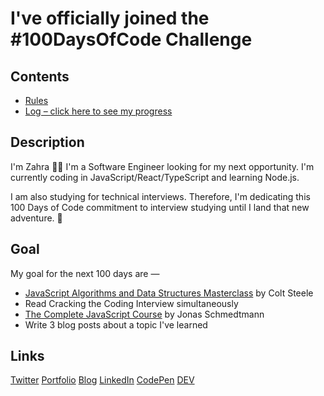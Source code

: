 # I've officially joined the #100DaysOfCode Challenge

## Contents

- [Rules](rules.md)
- [Log – click here to see my progress](log/)

## Description

I'm Zahra 👋🏼 I'm a Software Engineer looking for my next opportunity. I'm currently coding in JavaScript/React/TypeScript and learning Node.js.

I am also studying for technical interviews. Therefore, I'm dedicating this 100 Days of Code commitment to interview studying until I land that new adventure. 🥂

## Goal

My goal for the next 100 days are —

- [JavaScript Algorithms and Data Structures Masterclass](https://www.udemy.com/course/js-algorithms-and-data-structures-masterclass/) by Colt Steele
- Read Cracking the Coding Interview simultaneously
- [The Complete JavaScript Course](https://www.udemy.com/course/the-complete-javascript-course/) by Jonas Schmedtmann
- Write 3 blog posts about a topic I've learned

## Links

[Twitter](https://twitter.com/zahrakhadijha)
[Portfolio](https://zahrakhadijha.com/)
[Blog](https://blog.zahrakhadijha.com/)
[LinkedIn](https://www.linkedin.com/in/zahra-khan-01/)
[CodePen](https://codepen.io/zahrakhadijha)
[DEV](https://dev.to/zahrakhadijha)
